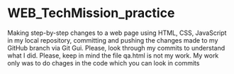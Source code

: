 # WEB_TechMission_practice
Making step-by-step changes to a web page using HTML, CSS, JavaScript in my local repository, committing and pushing the changes made to my GitHub branch via Git Gui. Please, look through my commits to understand what I did.
Please, keep in mind the file qa.html is not my work. My work only was to do chages in the code which you can look in commits
